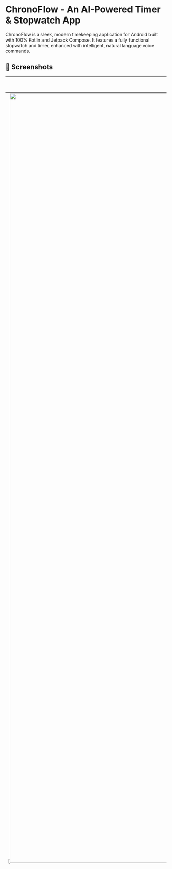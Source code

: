 # ChronoFlow - An AI-Powered Timer & Stopwatch App

ChronoFlow is a sleek, modern timekeeping application for Android built with 100% Kotlin and Jetpack Compose. It features a fully functional stopwatch and timer, enhanced with intelligent, natural language voice commands.

## 📸 Screenshots

| Stopwatch | Timer | Voice Permission |
| :---: | :---: | :---: |
| [<img width="1080" height="2400" alt="image" src="https://github.com/user-attachments/assets/9b7dd242-701a-4fb3-aad0-515841f87cdd" />
] | [<img width="1080" height="2400" alt="image" src="https://github.com/user-attachments/assets/5bdb08ee-c63f-47b7-9c11-57077f8a297a" />
] | [<img width="1080" height="2400" alt="image" src="https://github.com/user-attachments/assets/16f274b6-f135-476b-9d4a-a9ad674a27ec" />
] |

## ✨ Features

* **Dual Mode:** Fully functional Stopwatch and Timer modes.
* **AI Voice Control:** Control the app with natural language.
    * Start, pause, and reset the stopwatch or timer.
    * Set timer durations using complex commands (e.g., "Set timer for 1 hour and 30 minutes").
* **Data Persistence:** The app remembers your last set timer duration using Jetpack DataStore.
* **System Integration:** Plays a sound and vibrates when the timer is finished.
* **Modern UI:** A clean, single-activity UI built entirely with Jetpack Compose and Material 3, including a polished `BottomAppBar` with a `FloatingActionButton`.

## 🏛️ Architecture

This app is built following modern Android architecture best practices and the official Guide to App Architecture.

* **MVVM (Model-View-ViewModel):** The UI layer is strictly separated from the business logic.
* **Repository Pattern:** A `SettingsRepository` abstracts the data source (DataStore).
* **Service Layer:** Logic is encapsulated in services like `VoiceRecognizerService` and `NotificationService`.
* **Dependency Injection:** Hilt is used to provide and manage dependencies throughout the app.

## 🛠️ Tech Stack & Libraries

* **Kotlin** + **Coroutines & Flow** for asynchronous operations.
* **Jetpack Compose** for the declarative UI.
* **Material 3** for UI components and theming.
* **Hilt** for Dependency Injection.
* **Accompanist** for easy runtime permission handling.
* **Jetpack DataStore** for simple, asynchronous data storage.
* **Android's `SpeechRecognizer` API** for voice-to-text.
